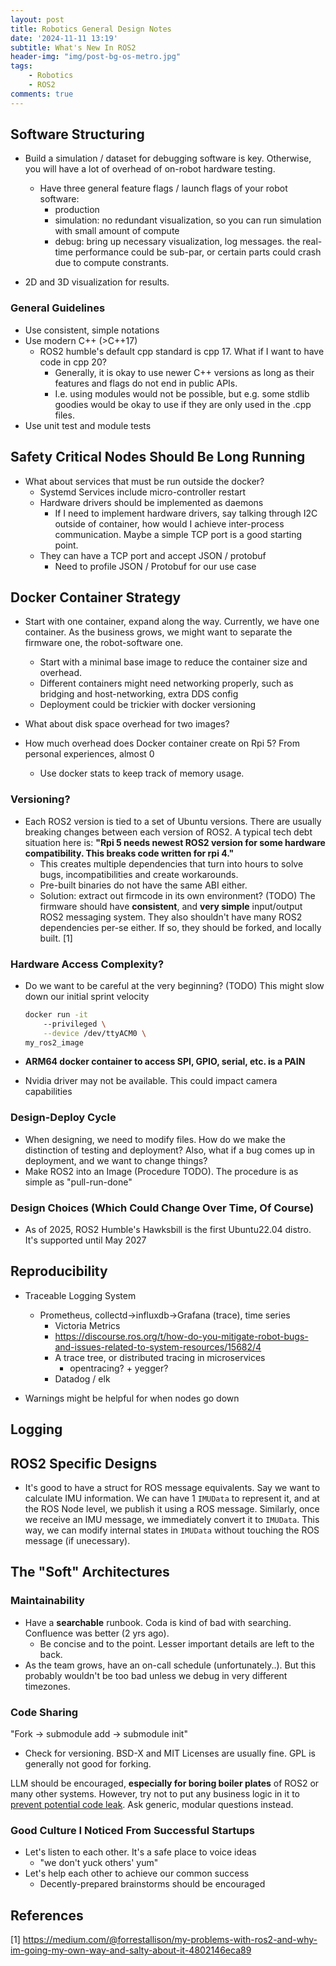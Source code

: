 ```yaml
---
layout: post
title: Robotics General Design Notes 
date: '2024-11-11 13:19'
subtitle: What's New In ROS2
header-img: "img/post-bg-os-metro.jpg"
tags:
    - Robotics
    - ROS2
comments: true
---
```


## Software Structuring

- Build a simulation / dataset for debugging software is key. Otherwise, you will have a lot of overhead of on-robot hardware testing.
  - Have three general feature flags / launch flags of your robot software:
    - production
    - simulation: no redundant visualization, so you can run simulation with small amount of compute
    - debug: bring up necessary visualization, log messages. the real-time performance could be sub-par, or certain parts could crash due to compute constrants.

- 2D and 3D visualization for results.

### General Guidelines

- Use consistent, simple notations
- Use modern C++ (>C++17)
    - ROS2 humble's default cpp standard is cpp 17. What if I want to have code in cpp 20?
        - Generally, it is okay to use newer C++ versions as long as their features and flags do not end in public APIs.
        - I.e. using modules would not be possible, but e.g. some stdlib goodies would be okay to use if they are only used in the .cpp files.
- Use unit test and module tests

## Safety Critical Nodes Should Be Long Running

- What about services that must be run outside the docker?
  - Systemd Services include micro-controller restart
  - Hardware drivers should be implemented as daemons
    - If I need to implement hardware drivers, say talking through I2C outside of container, how would I achieve inter-process communication. Maybe a simple TCP port is a good starting point.
  - They can have a TCP port and accept JSON / protobuf
    - Need to profile JSON / Protobuf for our use case

## Docker Container Strategy

- Start with one container, expand along the way. Currently, we have one container. As the business grows, we might want to separate the firmware one, the robot-software one.
  - Start with a minimal base image to reduce the container size and overhead.
  - Different containers might need networking properly, such as bridging and host-networking, extra DDS config
  - Deployment could be trickier with docker versioning

- What about disk space overhead for two images?

- How much overhead does Docker container create on Rpi 5? From personal experiences, almost 0
  - Use docker stats to keep track of memory usage.

### Versioning?

- Each ROS2 version is tied to a set of Ubuntu versions. There are usually breaking changes between each version of ROS2. A typical tech debt situation here is: **"Rpi 5 needs newest ROS2 version for some hardware compatibility. This breaks code written for rpi 4."**
  - This creates multiple dependencies that turn into hours to solve bugs, incompatibilities and create workarounds.
  - Pre-built binaries do not have the same ABI either.
  - Solution: extract out firmcode in its own environment? (TODO) The firmware should have **consistent**, and **very simple** input/output ROS2 messaging system. They also shouldn't have many ROS2 dependencies per-se either. If so, they should be forked, and locally built. [1]

### Hardware Access Complexity?

- Do we want to be careful at the very beginning? (TODO) This might slow down our initial sprint velocity

    ```bash
    docker run -it 
        --privileged \
        --device /dev/ttyACM0 \
    my_ros2_image
    ```

- **ARM64 docker container to access SPI, GPIO, serial, etc. is a PAIN**
- Nvidia driver may not be available. This could impact camera capabilities

### Design-Deploy Cycle

- When designing, we need to modify files. How do we make the distinction of testing and deployment? Also, what if a bug comes up in deployment, and we want to change things?
- Make ROS2 into an Image (Procedure TODO). The procedure is as simple as "pull-run-done"

### Design Choices (Which Could Change Over Time, Of Course)

- As of 2025, ROS2 Humble's Hawksbill is the first Ubuntu22.04 distro. It's supported until May 2027

## Reproducibility

- Traceable Logging System

    - Prometheus, collectd->influxdb->Grafana (trace), time series 
        - Victoria Metrics
        - https://discourse.ros.org/t/how-do-you-mitigate-robot-bugs-and-issues-related-to-system-resources/15682/4
        - A trace tree, or distributed tracing in microservices
            - opentracing? + yegger?
        - Datadog / elk

- Warnings might be helpful for when nodes go down

## Logging


## ROS2 Specific Designs

- It's good to have a struct for ROS message equivalents. Say we want to calculate IMU information. We can have 1 `IMUData` to represent it, and at the ROS Node level, we publish it using a ROS message. Similarly, once we receive an IMU message, we immediately convert it to `IMUData`. This way, we can modify internal states in `IMUData` without touching the ROS message (if unecessary). 

## The "Soft" Architectures

### Maintainability

- Have a **searchable** runbook. Coda is kind of bad with searching. Confluence was better (2 yrs ago).
  - Be concise and to the point. Lesser important details are left to the back.
- As the team grows, have an on-call schedule (unfortunately..). But this probably wouldn't be too bad unless we debug in very different timezones.

### Code Sharing

"Fork -> submodule add -> submodule init"

- Check for versioning. BSD-X and MIT Licenses are usually fine. GPL is generally not good for forking.

LLM should be encouraged, **especially for boring boiler plates** of ROS2 or many other systems. However, try not to put any business logic in it to [prevent potential code leak](https://www.forbes.com/sites/siladityaray/2023/05/02/samsung-bans-chatgpt-and-other-chatbots-for-employees-after-sensitive-code-leak/). Ask generic, modular questions instead.

### Good Culture I Noticed From Successful Startups

- Let's listen to each other. It's a safe place to voice ideas
  - "we don't yuck others' yum"
- Let's help each other to achieve our common success
  - Decently-prepared brainstorms should be encouraged

## References

[1] <https://medium.com/@forrestallison/my-problems-with-ros2-and-why-im-going-my-own-way-and-salty-about-it-4802146eca89>
